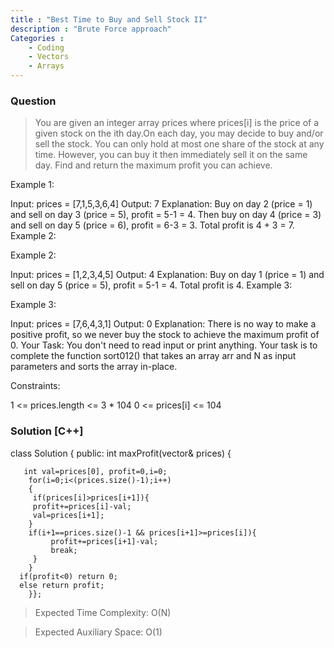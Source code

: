 ```yaml
---
title : "Best Time to Buy and Sell Stock II"
description : "Brute Force approach"
Categories :
    - Coding
    - Vectors
    - Arrays
---
```


### Question

>You are given an integer array prices where prices[i] is the price of a given stock on the ith day.On each day, you may decide to buy and/or sell the stock. You can only hold at most one share of the stock at any time. However, you can buy it then immediately sell it on the same day.
Find and return the maximum profit you can achieve.


Example 1:

Input: prices = [7,1,5,3,6,4]
Output: 7
Explanation: Buy on day 2 (price = 1) and sell on day 3 (price = 5), profit = 5-1 = 4.
Then buy on day 4 (price = 3) and sell on day 5 (price = 6), profit = 6-3 = 3.
Total profit is 4 + 3 = 7.
Example 2:

Example 2:

Input: prices = [1,2,3,4,5]
Output: 4
Explanation: Buy on day 1 (price = 1) and sell on day 5 (price = 5), profit = 5-1 = 4.
Total profit is 4.
Example 3:

Example 3:

Input: prices = [7,6,4,3,1]
Output: 0
Explanation: There is no way to make a positive profit, so we never buy the stock to achieve the maximum profit of 0.
Your Task:
You don't need to read input or print anything. Your task is to complete the function sort012() that takes an array arr and N as input parameters and sorts the array in-place.


Constraints:

1 <= prices.length <= 3 * 104
0 <= prices[i] <= 104

### Solution [C++]


class Solution {
public:
    int maxProfit(vector<int>& prices) {
    
       int val=prices[0], profit=0,i=0;
        for(i=0;i<(prices.size()-1);i++)
        {
         if(prices[i]>prices[i+1]){
         profit+=prices[i]-val;
         val=prices[i+1];
        }
        if(i+1==prices.size()-1 && prices[i+1]>=prices[i]){
             profit+=prices[i+1]-val;
             break;
         }
        }
      if(profit<0) return 0;
      else return profit;
        }};
       




>Expected Time Complexity: O(N) 

>Expected Auxiliary Space: O(1)
